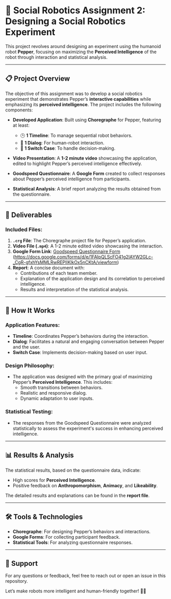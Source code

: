 # 🤖 Social Robotics Assignment 2: Designing a Social Robotics Experiment

This project revolves around designing an experiment using the humanoid robot **Pepper**, focusing on maximizing the **Perceived Intelligence** of the robot through interaction and statistical analysis.

---

## 📋 Project Overview

The objective of this assignment was to develop a social robotics experiment that demonstrates Pepper’s **interactive capabilities** while emphasizing its **perceived intelligence**. The project includes the following components:

- **Developed Application**: Built using **Choregraphe** for Pepper, featuring at least:
  - 🕒 **1 Timeline**: To manage sequential robot behaviors.
  - 💬 **1 Dialog**: For human-robot interaction.
  - 🔄 **1 Switch Case**: To handle decision-making.

- **Video Presentation**: A **1-2 minute video** showcasing the application, edited to highlight Pepper’s perceived intelligence effectively.

- **Goodspeed Questionnaire**: A **Google Form** created to collect responses about Pepper’s perceived intelligence from participants.

- **Statistical Analysis**: A brief report analyzing the results obtained from the questionnaire.

---


## 📄 Deliverables

### Included Files:
1. **`.crg` File**: The Choregraphe project file for Pepper’s application.
2. **Video File (`.mp4`)**: A 1-2 minute edited video showcasing the interaction.
3. **Google Form Link**: [Goodspeed Questionnaire Form](#) (https://docs.google.com/forms/d/e/1FAIpQLScFO41g2IAYW2GLc-_CgR-gfxhYsMMLRwREPIlKlkOx5nCKtA/viewform)
4. **Report**: A concise document with:
   - Contributions of each team member.
   - Explanation of the application design and its correlation to perceived intelligence.
   - Results and interpretation of the statistical analysis.

---

## 🚀 How It Works

### Application Features:
- **Timeline**: Coordinates Pepper’s behaviors during the interaction.
- **Dialog**: Facilitates a natural and engaging conversation between Pepper and the user.
- **Switch Case**: Implements decision-making based on user input.

### Design Philosophy:
- The application was designed with the primary goal of maximizing Pepper’s **Perceived Intelligence**. This includes:
  - Smooth transitions between behaviors.
  - Realistic and responsive dialog.
  - Dynamic adaptation to user inputs.

### Statistical Testing:
- The responses from the Goodspeed Questionnaire were analyzed statistically to assess the experiment's success in enhancing perceived intelligence.

---

## 📊 Results & Analysis

The statistical results, based on the questionnaire data, indicate:
- High scores for **Perceived Intelligence**.
- Positive feedback on **Anthropomorphism**, **Animacy**, and **Likeability**.

The detailed results and explanations can be found in the **report file**.

---

## 🛠️ Tools & Technologies

- **Choregraphe**: For designing Pepper’s behaviors and interactions.
- **Google Forms**: For collecting participant feedback.
- **Statistical Tools**: For analyzing questionnaire responses.

---

## 📧 Support

For any questions or feedback, feel free to reach out or open an issue in this repository.

Let’s make robots more intelligent and human-friendly together! 🤝✨
